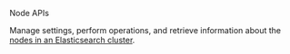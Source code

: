 Node APIs

Manage settings, perform operations, and retrieve information about the
[nodes in an Elasticsearch cluster](https://www.elastic.co/guide/en/elasticsearch/reference/master/cluster.html).
